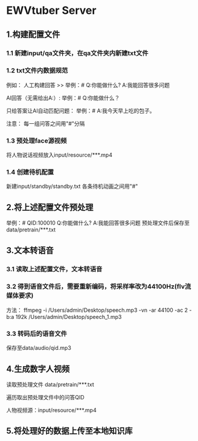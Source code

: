# EWVtuber Server

## 1.构建配置文件
### 1.1 新建input/qa文件夹，在qa文件夹内新建txt文件
### 1.2 txt文件内数据规范
例如：
人工构建回答 >> 
举例：# Q:你能做什么?
A:我能回答很多问题

AI回答（无需给出A:）:
举例：# Q:你能做什么？

只给答案让AI自动匹配问题：
举例：# A:我今天早上吃的包子。

注意：
每一组问答之间用"#"分隔
### 1.3 预处理face源视频
将人物说话视频放入input/resource/***.mp4

### 1.4 创建待机配置

新建input/standby/standby.txt
各条待机动画之间用"#"

## 2.将上述配置文件预处理
举例：# 
QID:100010
Q:你能做什么?
A:我能回答很多问题
预处理文件后保存至data/pretrain/***.txt

## 3.文本转语音
### 3.1 读取上述配置文件，文本转语音
### 3.2 得到语音文件后，需要重新编码，将采样率改为44100Hz(flv流媒体要求)
方法：
ffmpeg -i /Users/admin/Desktop/speech.mp3 -vn -ar 44100 -ac 2 -b:a 192k /Users/admin/Desktop/speech_1.mp3
### 3.3 转码后的语音文件
保存至data/audio/qid.mp3

## 4.生成数字人视频
读取预处理文件 data/pretrain/***.txt

遍历取出预处理文件中的问答QID

人物视频源：input/resource/***.mp4

## 5.将处理好的数据上传至本地知识库





    